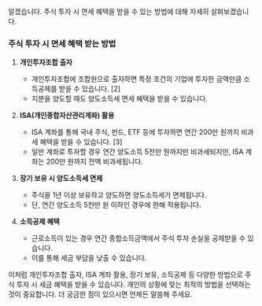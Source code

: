 알겠습니다. 주식 투자 시 면세 혜택을 받을 수 있는 방법에 대해 자세히 살펴보겠습니다.

### 주식 투자 시 면세 혜택 받는 방법

1. **개인투자조합 출자**
   - 개인투자조합에 조합원으로 출자하면 특정 조건의 기업에 투자한 금액만큼 소득공제를 받을 수 있습니다. [2]
   - 지분을 양도할 때도 양도소득세 면세 혜택을 받을 수 있습니다.

2. **ISA(개인종합자산관리계좌) 활용**
   - ISA 계좌를 통해 국내 주식, 펀드, ETF 등에 투자하면 연간 200만 원까지 비과세 혜택을 받을 수 있습니다. [3]
   - 일반 계좌로 투자할 경우 연간 양도소득 5천만 원까지만 비과세되지만, ISA 계좌는 200만 원까지 전액 비과세됩니다.

3. **장기 보유 시 양도소득세 면제**
   - 주식을 1년 이상 보유하고 양도하면 양도소득세가 면제됩니다.
   - 단, 연간 양도소득 5천만 원 이하인 경우에 한해 적용됩니다.

4. **소득공제 혜택**
   - 근로소득이 있는 경우 연간 종합소득금액에서 주식 투자 손실을 공제받을 수 있습니다.
   - 이를 통해 세금 부담을 낮출 수 있습니다.

이처럼 개인투자조합 출자, ISA 계좌 활용, 장기 보유, 소득공제 등 다양한 방법으로 주식 투자 시 세금 혜택을 받을 수 있습니다. 개인의 상황에 맞는 최적의 방법을 선택하는 것이 중요합니다. 더 궁금한 점이 있으시면 언제든 말씀해 주세요. 